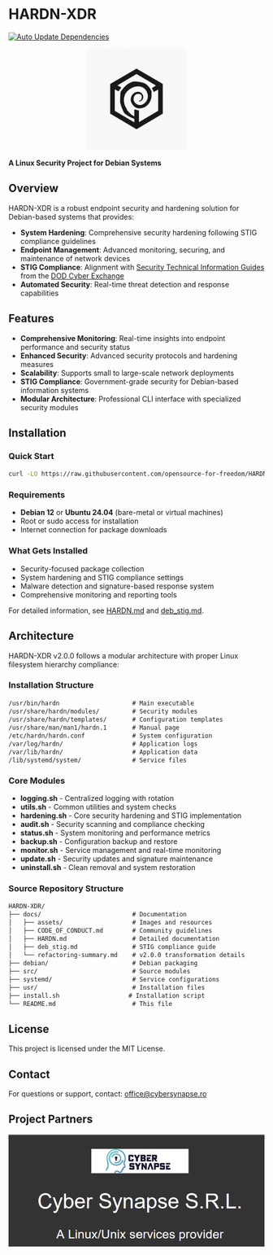 


# HARDN-XDR

[![Auto Update Dependencies](https://github.com/OpenSource-For-Freedom/HARDN-XDR/actions/workflows/validate.yml/badge.svg)](https://github.com/OpenSource-For-Freedom/HARDN-XDR/actions/workflows/validate.yml)

<p align="center">
  <img src="docs/assets/HARDN(1).png" alt="HARDN Logo" width="200px" />
</p>

**A Linux Security Project for Debian Systems**


## Overview

HARDN-XDR is a robust endpoint security and hardening solution for Debian-based systems that provides:

- **System Hardening**: Comprehensive security hardening following STIG compliance guidelines
- **Endpoint Management**: Advanced monitoring, securing, and maintenance of network devices
- **STIG Compliance**: Alignment with [Security Technical Information Guides](https://public.cyber.mil/stigs/) from the [DOD Cyber Exchange](https://public.cyber.mil/)
- **Automated Security**: Real-time threat detection and response capabilities

## Features

- **Comprehensive Monitoring**: Real-time insights into endpoint performance and security status
- **Enhanced Security**: Advanced security protocols and hardening measures
- **Scalability**: Supports small to large-scale network deployments  
- **STIG Compliance**: Government-grade security for Debian-based information systems
- **Modular Architecture**: Professional CLI interface with specialized security modules


## Installation

### Quick Start

```bash
curl -LO https://raw.githubusercontent.com/opensource-for-freedom/HARDN-XDR/refs/heads/main/install.sh && sudo chmod +x install.sh && sudo ./install.sh
```

### Requirements

- **Debian 12** or **Ubuntu 24.04** (bare-metal or virtual machines)
- Root or sudo access for installation
- Internet connection for package downloads

### What Gets Installed

- Security-focused package collection
- System hardening and STIG compliance settings  
- Malware detection and signature-based response system
- Comprehensive monitoring and reporting tools

For detailed information, see [HARDN.md](docs/HARDN.md) and [deb_stig.md](docs/deb_stig.md).

## Architecture

HARDN-XDR v2.0.0 follows a modular architecture with proper Linux filesystem hierarchy compliance:

### Installation Structure
```
/usr/bin/hardn                    # Main executable
/usr/share/hardn/modules/         # Security modules
/usr/share/hardn/templates/       # Configuration templates  
/usr/share/man/man1/hardn.1       # Manual page
/etc/hardn/hardn.conf             # System configuration
/var/log/hardn/                   # Application logs
/var/lib/hardn/                   # Application data
/lib/systemd/system/              # Service files
```

### Core Modules
- **logging.sh** - Centralized logging with rotation
- **utils.sh** - Common utilities and system checks
- **hardening.sh** - Core security hardening and STIG implementation
- **audit.sh** - Security scanning and compliance checking
- **status.sh** - System monitoring and performance metrics
- **backup.sh** - Configuration backup and restore
- **monitor.sh** - Service management and real-time monitoring
- **update.sh** - Security updates and signature maintenance
- **uninstall.sh** - Clean removal and system restoration

### Source Repository Structure
```
HARDN-XDR/
├── docs/                         # Documentation
│   ├── assets/                   # Images and resources
│   ├── CODE_OF_CONDUCT.md        # Community guidelines
│   ├── HARDN.md                  # Detailed documentation
│   ├── deb_stig.md               # STIG compliance guide
│   └── refactoring-summary.md    # v2.0.0 transformation details
├── debian/                       # Debian packaging
├── src/                          # Source modules
├── systemd/                      # Service configurations
├── usr/                          # Installation files
├── install.sh                   # Installation script
└── README.md                     # This file
```

## License

This project is licensed under the MIT License.

## Contact

For questions or support, contact: office@cybersynapse.ro

## Project Partners

<p align="center">
  <img src="docs/assets/cybersynapse.png" alt="CyberSynapse Logo" />
</p>